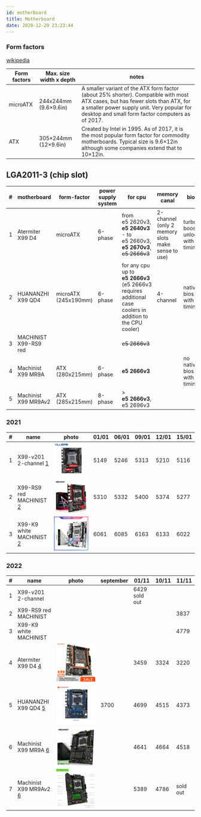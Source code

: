 ```yaml
---
id: motherboard
title: Motherboard
date: 2020-12-29 23:23:44
---
```


### Form factors

[wikipedia](https://en.m.wikipedia.org/wiki/Motherboard_form_factor#Comparisons)

| Form factors | Max. size width x depth | notes |
| --- | --- | --- |
| microATX | 244x244mm (9.6×9.6in) | A smaller variant of the ATX form factor (about 25% shorter). Compatible with most ATX cases, but has fewer slots than ATX, for a smaller power supply unit. Very popular for desktop and small form factor computers as of 2017. |
| ATX | 305×244mm (12×9.6in) | Created by Intel in 1995. As of 2017, it is the most popular form factor for commodity motherboards. Typical size is 9.6×12in although some companies extend that to 10×12in. |

## LGA2011-3 (chip slot)

| # | motherboard | form-factor | power supply system | for cpu | memory canal | bios | others |
| --- | --- | --- | --- | --- | --- | --- | --- |
| 1 | Atermiter X99 D4 | microATX | 6-phase | from e5&nbsp;2620v3, **e5&nbsp;2640v3** - to e5&nbsp;2660v3, **e5&nbsp;2670v3**, ~~e5&nbsp;2666v3~~ | 2-channel (only 2 memory slots make sense to use) | turbo boost unlock with timings | 2 controlled coolers (for cpu and case) |
| 2 | HUANANZHI X99 QD4 | microATX (245x190mm) | 6-phase | for any cpu up to **e5&nbsp;2666v3** (e5&nbsp;2666v3 requires additional case coolers in addition to the CPU cooler) | 4-channel | native bios with timings |  |
| 3 | MACHINIST X99-RS9 red |  |  | ~~e5&nbsp;2666v3~~ |  |  |  |
| 4 | Machinist X99 MR9A | ATX (280x215mm) | 6-phase | **e5&nbsp;2666v3** |  | no native bios with timings |  |
| 5 | Machinist X99 MR9Av2 | ATX (285x215mm) | 8-phase | > **e5&nbsp;2666v3**, e5&nbsp;2696v3 |  |  | post-codes indicator |

### 2021

| # | name | photo | 01/01 | 06/01 | 09/01 | 12/01 | 15/01 |
| --- | --- | --- | --- | --- | --- | --- | --- |
| 1 | X99-v201 2-channel [1](https://aliexpress.ru/item/4000868280446.html 'RE Store') | [![Kllisre-X99-LGA-2011-3-NVME-SATA-M-2](img/Kllisre-X99-LGA-2011-3-NVME-SATA-M-2.webp)](img/Kllisre-X99-LGA-2011-3-NVME-SATA-M-2.webp) | 5149 | 5246 | 5313 | 5210 | 5116 |
| 2 | X99-RS9 red MACHINIST [2](https://aliexpress.ru/item/4000750170401.html 'MACHINIST Store') | [![MACHINIST-X99-LGA-2011-3-Xeon-E5-2640-2666-v3](img/MACHINIST-X99-LGA-2011-3-Xeon-E5-2640-2666-v3.webp)](img/MACHINIST-X99-LGA-2011-3-Xeon-E5-2640-2666-v3.webp) | 5310 | 5332 | 5400 | 5374 | 5277 |
| 3 | X99-K9 white MACHINIST [2](https://aliexpress.ru/item/4000383007258.html 'MACHINIST Store') | [![Machinist-X99-X99-xeon-e5-2620-v3-CPU](img/Machinist-X99-X99-xeon-e5-2620-v3-CPU.webp)](img/Machinist-X99-X99-xeon-e5-2620-v3-CPU.webp) | 6061 | 6085 | 6163 | 6133 | 6022 |

### 2022

| # | name | photo | september | 01/11 | 10/11 | 11/11 |
| --- | --- | --- | --- | --- | --- | --- |
| 1 | X99-v201 2-channel |  |  | 6429 sold out |
| 2 | X99-RS9 red MACHINIST |  |  |  |  | 3837 |
| 3 | X99-K9 white MACHINIST |  |  |  |  | 4779 |
| 4 | Atermiter X99 D4 [4](https://aliexpress.ru/item/1005002988276402.html 'atermiter Store') | [![Atermiter-X99-D4-3-0-NVME-M-2-SSD](img/Atermiter-X99-D4-3-0-NVME-M-2-SSD.webp)](img/Atermiter-X99-D4-3-0-NVME-M-2-SSD.webp) |  | 3459 | 3324 | 3220 |
| 5 | HUANANZHI X99 QD4 [5](https://aliexpress.ru/item/1005004533446321.html 'iworld Store') | [![HUANANZHI-X99-QD4-Intel-XEON-E5-X99-LGA2011-3](img/HUANANZHI-X99-QD4-Intel-XEON-E5-X99-LGA2011-3.webp)](img/HUANANZHI-X99-QD4-Intel-XEON-E5-X99-LGA2011-3.webp) | 3700 | 4699 | 4515 | 4373 |
| 6 | Machinist X99 MR9A [6](https://aliexpress.ru/item/1005003197164283.html 'MACHINIST official Store') | [![Machinist-X99-LGA-2011-3-Xeon-E5-V3-V4](img/Machinist-X99-LGA-2011-3-Xeon-E5-V3-V4.webp)](img/Machinist-X99-LGA-2011-3-Xeon-E5-V3-V4.webp) |  | 4641 | 4664 | 4518 |
| 7 | Machinist X99 MR9Av2 [6](https://aliexpress.ru/item/1005004005435696.html 'MACHINIST official Store') | [![Machinist-X99-LGA-2011-3-Xeon-E5-V3-V4](img/Machinist-X99-LGA-2011-3-Xeon-E5-V3-V4-2.webp)](img/Machinist-X99-LGA-2011-3-Xeon-E5-V3-V4-2.webp) |  | 5389 | 4786 | sold out |
